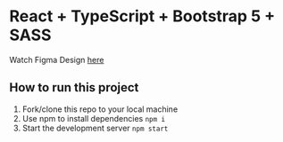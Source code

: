 
# React + TypeScript + Bootstrap 5 + SASS
Watch Figma Design [here](https://www.figma.com/file/bUGIPys15E78w9bs1l4tgS/HooBank?node-id=310%3A485)

## How to run this project
1. Fork/clone this repo to your local machine
2. Use npm to install dependencies
`npm i`
3. Start the development server
`npm start`

